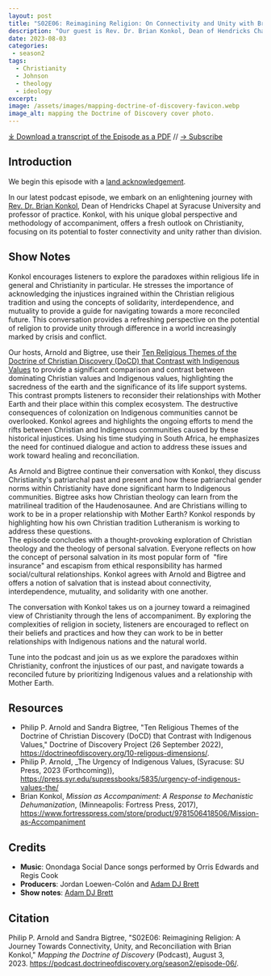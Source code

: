 ```yaml
---
layout: post
title: "S02E06: Reimagining Religion: On Connectivity and Unity with Brian Konkol"
description: "Our guest is Rev. Dr. Brian Konkol, Dean of Hendricks Chapel and Dean of Hendricks Chapel and Professor of Practice at Syracuse University."
date: 2023-08-03
categories: 
 - season2
tags: 
  - Christianity
  - Johnson
  - theology
  - ideology
excerpt: 
image: /assets/images/mapping-doctrine-of-discovery-favicon.webp
image_alt: mapping the Doctrine of Discovery cover photo.
---
```


<div id="buzzsprout-player-13260238"></div><script src="https://www.buzzsprout.com/1926214/13260238-s02e06-reimagining-religion-a-journey-towards-connectivity-unity-and-reconciliation-with-brian-konkol.js?container_id=buzzsprout-player-13260238&player=small" type="text/javascript" charset="utf-8"></script>

[⤓ Download a transcript of the Episode as a PDF](/assets/pdfs/S02E06-Reimagining-Religion-Journey-Towards-Connectivity-Unity-Reconciliation-Brian-Konkol-TRANSCRIPT.pdf) // [→ Subscribe](/subscribe/)

## Introduction
We begin this episode with a [land acknowledgement](https://podcast.doctrineofdiscovery.org/land/).

In our latest podcast episode, we embark on an enlightening journey with [Rev. Dr. Brian Konkol](https://chancellor.syr.edu/university-leadership-2/chancellors-council/brian-konkol/), Dean of Hendricks Chapel at Syracuse University and professor of practice. Konkol, with his unique global perspective and methodology of accompaniment, offers a fresh outlook on Christianity, focusing on its potential to foster connectivity and unity rather than division.

## Show Notes
Konkol encourages listeners to explore the paradoxes within religious life in general and Christianity in particular. He stresses the importance of acknowledging the injustices ingrained within the Christian religious tradition and using the concepts of solidarity, interdependence, and mutuality to provide a guide for navigating towards a more reconciled future. This conversation provides a refreshing perspective on the potential of religion to provide unity through difference in a world increasingly marked by crisis and conflict.

Our hosts, Arnold and Bigtree, use their [Ten Religious Themes of the Doctrine of Christian Discovery (DoCD) that Contrast with Indigenous Values](https://doctrineofdiscovery.org/10-religous-dimensions/) to provide a significant comparison and contrast between dominating Christian values and Indigenous values, highlighting the sacredness of the earth and the significance of its life support systems. This contrast prompts listeners to reconsider their relationships with Mother Earth and their place within this complex ecosystem. The destructive consequences of colonization on Indigenous communities cannot be overlooked. Konkol agrees and highlights the ongoing efforts to mend the rifts between Christian and Indigenous communities caused by these historical injustices. Using his time studying in South Africa, he emphasizes the need for continued dialogue and action to address these issues and work toward healing and reconciliation.

As Arnold and Bigtree continue their conversation with Konkol, they discuss Christianity's patriarchal past and present and how these patriarchal gender norms within Christianity have done significant harm to Indigenous communities. Bigtree asks how Christian theology can learn from the matrilineal tradition of the Haudenosaunee. And are Christians willing to work to be in a proper relationship with Mother Earth? Konkol responds by highlighting how his own Christian tradition Lutheranism is working to address these questions.\
The episode concludes with a thought-provoking exploration of Christian theology and the theology of personal salvation. Everyone reflects on how the concept of personal salvation in its most popular form of  "fire insurance" and escapism from ethical responsibility has harmed social/cultural relationships. Konkol agrees with Arnold and Bigtree and offers a notion of salvation that is instead about connectivity, interdependence, mutuality, and solidarity with one another.

The conversation with Konkol takes us on a journey toward a reimagined view of Christianity through the lens of accompaniment. By exploring the complexities of religion in society, listeners are encouraged to reflect on their beliefs and practices and how they can work to be in better relationships with Indigenous nations and the natural world.

Tune into the podcast and join us as we explore the paradoxes within Christianity, confront the injustices of our past, and navigate towards a reconciled future by prioritizing Indigenous values and a relationship with Mother Earth.

## Resources
- Philip P. Arnold and Sandra Bigtree, "Ten Religious Themes of the Doctrine of Christian Discovery (DoCD) that Contrast with Indigenous Values," Doctrine of Discovery Project (26 September 2022), <https://doctrineofdiscovery.org/10-religous-dimensions/>.
- Philip P. Arnold, _The Urgency of Indigenous Values, (Syracuse: SU Press, 2023 (Forthcoming)), <https://press.syr.edu/supressbooks/5835/urgency-of-indigenous-values-the/>
- Brian Konkol, _Mission as Accompaniment: A Response to Mechanistic Dehumanization_, (Minneapolis: Fortress Press, 2017), <https://www.fortresspress.com/store/product/9781506418506/Mission-as-Accompaniment>

## Credits

- **Music**: Onondaga Social Dance songs performed by Orris Edwards and Regis Cook
- **Producers**: Jordan Loewen-Colón and [Adam DJ Brett](https://adamdjbrett.com)
- **Show notes**: [Adam DJ Brett](https://adamdjbrett.com)

## Citation

Philip P. Arnold and Sandra Bigtree, "S02E06: Reimagining Religion: A Journey Towards Connectivity, Unity, and Reconciliation with Brian Konkol," _Mapping the Doctrine of Discovery_ (Podcast), August 3, 2023. <https://podcast.doctrineofdiscovery.org/season2/episode-06/>.

